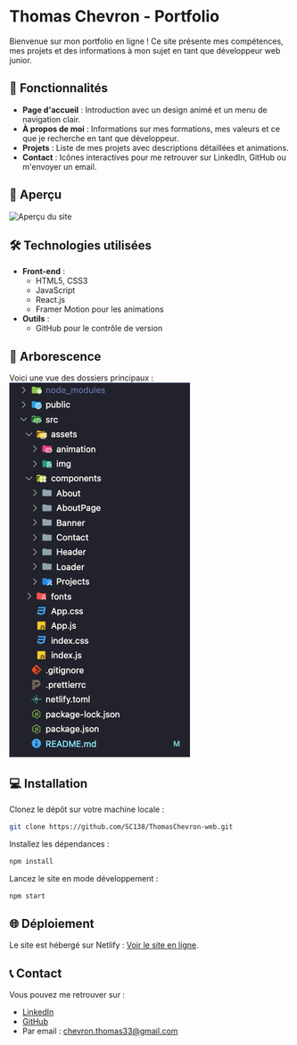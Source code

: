 # Thomas Chevron - Portfolio

Bienvenue sur mon portfolio en ligne ! Ce site présente mes compétences, mes projets et des informations à mon sujet en tant que développeur web junior.

## 🚀 Fonctionnalités

- **Page d'accueil** : Introduction avec un design animé et un menu de navigation clair.
- **À propos de moi** : Informations sur mes formations, mes valeurs et ce que je recherche en tant que développeur.
- **Projets** : Liste de mes projets avec descriptions détaillées et animations.
- **Contact** : Icônes interactives pour me retrouver sur LinkedIn, GitHub ou m'envoyer un email.

## 📸 Aperçu

![Aperçu du site](./src/assets/img/aperçu.avif)

## 🛠️ Technologies utilisées

- **Front-end** :
  - HTML5, CSS3
  - JavaScript
  - React.js
  - Framer Motion pour les animations
- **Outils** :
  - GitHub pour le contrôle de version

## 📂 Arborescence

Voici une vue des dossiers principaux :  
![Arborescence](./src/assets/img/Arborescence.png)

## 💻 Installation

Clonez le dépôt sur votre machine locale :

```bash
git clone https://github.com/SC138/ThomasChevron-web.git
```

Installez les dépendances :

```bash
npm install
```

Lancez le site en mode développement :

```bash
npm start
```

## 🌐 Déploiement

Le site est hébergé sur Netlify : [Voir le site en ligne](https://thomaschevron.netlify.app/).

## 📞 Contact

Vous pouvez me retrouver sur :

- [LinkedIn](https://www.linkedin.com/in/thomas-chevron/)
- [GitHub](https://github.com/SC138/)
- Par email : [chevron.thomas33@gmail.com](mailto:chevron.thomas33@gmail.com)
